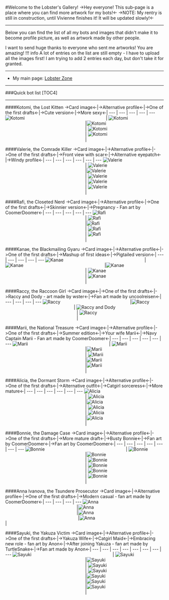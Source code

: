 #Welcome to the Lobster's Gallery!
->Hey everyone! This sub-page is a place where you can find more artwork for my bots!<-
->NOTE: My rentry is still in construction, until Vivienne finishes it! It will be updated slowly!<-
***
Below you can find the list of all my bots and images that didn't make it to become profile picture, as well as artwork made by other people.

I want to send huge thanks to everyone who sent me artworks! You are amazing!
!!! info
    A lot of entries on the list are still empty - I have to upload all the images first! I am trying to add 2 entries each day, but don't take it for granted.
***
- My main page: [Lobster Zone](https://rentry.org/lobsterchan)
***
###Quick bot list
[TOC4]
***

####Kotomi, the Lost Kitten
->Card image<-|->Alternative profile<-|->One of the first drafts<-|->Cute version<-|->More sexy<-|
--- | --- | --- | --- | ---
![Kotomi](https://files.catbox.moe/h1h1pq.png)                              | ![Kotomi](https://files.catbox.moe/ddxzg8.png)                              |![Kotomi](https://files.catbox.moe/2t779e.png)                              | ![Kotomi](https://files.catbox.moe/h8ua20.png)                              | ![Kotomi](https://files.catbox.moe/678tve.png)                              |

####Valerie, the Comrade Killer
->Card image<-|->Alternative profile<-|->One of the first drafts<-|->Front view with scar<-|->Alternative eyepatch<-|->Windy profile<-|
--- | --- | --- | --- | --- | ---
![Valerie](https://files.catbox.moe/g2c8nn.png)                              | ![Valerie](https://files.catbox.moe/xjo28w.png)                              |![Valerie](https://files.catbox.moe/ecdthm.png)                              | ![Valerie](https://files.catbox.moe/6myw4e.png)                              | ![Valerie](https://files.catbox.moe/ln8w18.png)                              | ![Valerie](https://files.catbox.moe/q3ra6g.png)                              |

####Rafi, the Closeted Nerd
->Card image<-|->Alternative profile<-|->One of the first drafts<-|->Skinnier version<-|->Pregnancy - Fan art by CoomerDoomer<-|
--- | --- | --- | --- | ---
![Rafi](https://files.catbox.moe/sgb00j.png)                              | ![Rafi](https://files.catbox.moe/3mcnvi.png)                              |![Rafi](https://files.catbox.moe/da7s0g.png)                              | ![Rafi](https://files.catbox.moe/zmt2bw.png)                              | ![Rafi](https://files.catbox.moe/6s6tg3.png)                              |


####Kanae, the Blackmailing Gyaru
->Card image<-|->Alternative profile<-|->One of the first drafts<-|->Mashup of first ideas<-|->Pigtailed version<-|
--- | --- | --- | --- | ---
![Kanae](https://files.catbox.moe/lvajnd.png)                              | ![Kanae](https://files.catbox.moe/3xfpty.png)                              |![Kanae](https://files.catbox.moe/6d1xdp.png)                              | ![Kanae](https://files.catbox.moe/nn330b.png)                              | ![Kanae](https://files.catbox.moe/wzfnm1.png)                              |


####Raccy, the Raccoon Girl
->Card image<-|->One of the first drafts<-|->Raccy and Dody - art made by wster<-|->Fan art made by uncoolreisen<-|
--- | --- | --- | ---
![Raccy](https://files.catbox.moe/i39lsy.png)                          |![Raccy](https://files.catbox.moe/2932w8.png)                          | ![Raccy and Dody](https://files.catbox.moe/zbrdgc.png)                           | ![Raccy](https://files.catbox.moe/0y0l0z.png)                           |

####Marii, the National Treasure
->Card image<-|->Alternative profile<-|->One of the first drafts<-|->Summer edition<-|->Your wife Marii<-|->Navy Captain Marii - Fan art made by CoomerDoomer<-|
--- | --- | --- | --- | --- | ---
![Marii](https://files.catbox.moe/g2k59y.png)                              | ![Marii](https://files.catbox.moe/qm958o.png)                              |![Marii](https://files.catbox.moe/dz2pbx.png)                              | ![Marii](https://files.catbox.moe/y64v5m.png)                              |![Marii](https://files.catbox.moe/8qid42.png)                              |![Marii](https://files.catbox.moe/ls5ms9.png)                              |

####Alicia, the Dormant Storm
->Card image<-|->Alternative profile<-|->One of the first drafts<-|->Alternative outfit<-|->Catgirl sorceress<-|->More mature<-|
--- | --- | --- | --- | --- | ---
![Alicia](https://files.catbox.moe/f2f06l.png)                              | ![Alicia](https://files.catbox.moe/0go3ep.png)                              |![Alicia](https://files.catbox.moe/29iidi.png)                              | ![Alicia](https://files.catbox.moe/njvy44.png)                              | ![Alicia](https://files.catbox.moe/tlewg7.png)                              |![Alicia](https://files.catbox.moe/qg0r7h.png)                              |

####Bonnie, the Damage Case
->Card image<-|->Alternative profile<-|->One of the first drafts<-|->More mature draft<-|->Busty Bonnie<-|->Fan art by CoomerDoomer<-|->Fan art by CoomerDoomer<-|
--- | --- | --- | --- | --- | --- | ---
![Bonnie](https://files.catbox.moe/znoirz.png)                              | ![Bonnie](https://files.catbox.moe/m6lz7a.png)                              |![Bonnie](https://files.catbox.moe/y72gyt.png)                              | ![Bonnie](https://files.catbox.moe/ha6sqr.png)                              | ![Bonnie](https://files.catbox.moe/4ell5a.png)                              | ![Bonnie](https://files.catbox.moe/0mn4fa.png)                              | ![Bonnie](https://files.catbox.moe/i5l8s9.png)                              |

####Anna Ivanova, the Tsundere Prosecutor
->Card image<-|->Alternative profile<-|->One of the first drafts<-|->Modern casual - fan art made by CoomerDoomer<-|
--- | --- | --- | ---
![Anna](https://files.catbox.moe/7dpfng.png)                          |![Anna](https://files.catbox.moe/i72oa1.png)                           |![Anna](https://files.catbox.moe/4vbwc9.png)                            |![Anna](https://files.catbox.moe/43rv1z.png)                         |

####Sayuki, the Yakuza Victim
->Card image<-|->Alternative profile<-|->One of the first drafts<-|->Yakuza Wife<-|->Catgirl Maid<-|->Embracing new role - fan art by Anon<-|->After joining Yakuza - fan art made by TurtleSnake<-|->Fan art made by Anon<-|
--- | --- | --- | --- | --- | --- | --- | ---
![Sayuki](https://files.catbox.moe/7pe2u0.png)                              | ![Sayuki](https://files.catbox.moe/sd0bbq.png)                              |![Sayuki](https://files.catbox.moe/6bsahp.png)                              | ![Sayuki](https://files.catbox.moe/kbu4sy.png)                              | ![Sayuki](https://files.catbox.moe/6ct9fj.png)                              |![Sayuki](https://files.catbox.moe/rbw72u.png)                              |![Sayuki](https://files.catbox.moe/pg39ye.png)                              |![Sayuki](https://files.catbox.moe/6rq9l8.png)                              |